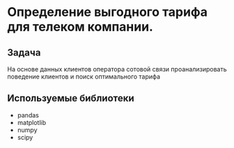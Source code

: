 # Определение выгодного тарифа для телеком компании.

## Задача
На основе данных клиентов оператора сотовой связи проанализировать поведение клиентов и поиск оптимального тарифа

## Используемые библиотеки
- pandas
- matplotlib
- numpy
- scipy
